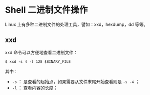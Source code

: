 # Shell 二进制文件操作
Linux 上有多种二进制文件的处理工具，譬如：xxd，hexdump，dd 等等。

## xxd
xxd 命令可以方便地查看二进制文件：

``` shell
$ xxd -s 4 -l 128 $BINARY_FILE
```

其中：

* `-s` ：    是查看的起始点，如果需要从文件末尾开始查看则是 `-s -4` ；
* `-l` ：    查看内容的长度；
